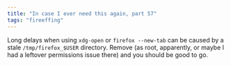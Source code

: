 ```yaml
---
title: "In case I ever need this again, part 57"
tags: "fireeffing"
---
```



<p>Long delays when using <code>xdg-open</code> or <code>firefox --new-tab</code> can be caused by a stale <code>/tmp/firefox_$USER</code> directory. Remove (as root, apparently, or maybe I had a leftover permissions issue there) and you should be good to go.</p>
